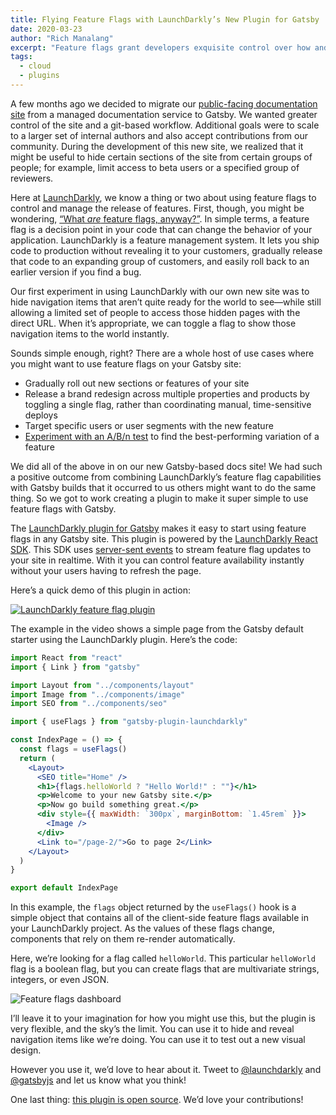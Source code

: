 ```yaml
---
title: Flying Feature Flags with LaunchDarkly’s New Plugin for Gatsby
date: 2020-03-23
author: "Rich Manalang"
excerpt: "Feature flags grant developers exquisite control over how and when new features are revealed to customers. LaunchDarkly’s new plugin for Gatsby makes using them exquisitely easy!"
tags:
  - cloud
  - plugins
---
```


A few months ago we decided to migrate our [public-facing documentation site](https://docs.launchdarkly.com) from a managed documentation service to Gatsby. We wanted greater control of the site and a git-based workflow. Additional goals were to scale to a larger set of internal authors and also accept contributions from our community. During the development of this new site, we realized that it might be useful to hide certain sections of the site from certain groups of people; for example, limit access to beta users or a specified group of reviewers.

Here at [LaunchDarkly](https://launchdarkly.com/), we know a thing or two about using feature flags to control and manage the release of features. First, though, you might be wondering, [“What _are_ feature flags, anyway?”](https://martinfowler.com/articles/feature-toggles.html). In simple terms, a feature flag is a decision point in your code that can change the behavior of your application. LaunchDarkly is a feature management system. It lets you ship code to production without revealing it to your customers, gradually release that code to an expanding group of customers, and easily roll back to an earlier version if you find a bug.

Our first experiment in using LaunchDarkly with our own new site was to hide navigation items that aren’t quite ready for the world to see—while still allowing a limited set of people to access those hidden pages with the direct URL. When it’s appropriate, we can toggle a flag to show those navigation items to the world instantly.

Sounds simple enough, right? There are a whole host of use cases where you might want to use feature flags on your Gatsby site:

- Gradually roll out new sections or features of your site
- Release a brand redesign across multiple properties and products by toggling a single flag, rather than coordinating manual, time-sensitive deploys
- Target specific users or user segments with the new feature
- [Experiment with an A/B/n test](https://launchdarkly.com/features/experimentation/) to find the best-performing variation of a feature

We did all of the above in on our new Gatsby-based docs site! We had such a positive outcome from combining LaunchDarkly’s feature flag capabilities with Gatsby builds that it occurred to us others might want to do the same thing. So we got to work creating a plugin to make it super simple to use feature flags with Gatsby.

The [LaunchDarkly plugin for Gatsby](/packages/gatsby-plugin-launchdarkly/) makes it easy to start using feature flags in any Gatsby site. This plugin is powered by the [LaunchDarkly React SDK](https://docs.launchdarkly.com/docs/react-sdk-reference). This SDK uses [server-sent events](https://en.wikipedia.org/wiki/Server-sent_events) to stream feature flag updates to your site in realtime. With it you can control feature availability instantly without your users having to refresh the page.

Here’s a quick demo of this plugin in action:

[![LaunchDarkly feature flag plugin](https://res.cloudinary.com/marcomontalbano/image/upload/v1583779053/video_to_markdown/images/youtube--kCidJJf75CA-c05b58ac6eb4c4700831b2b3070cd403.jpg)](https://www.youtube.com/embed/kCidJJf75CA "LaunchDarkly feature flag plugin")

The example in the video shows a simple page from the Gatsby default starter using the LaunchDarkly plugin. Here’s the code:

```jsx
import React from "react"
import { Link } from "gatsby"

import Layout from "../components/layout"
import Image from "../components/image"
import SEO from "../components/seo"

import { useFlags } from "gatsby-plugin-launchdarkly"

const IndexPage = () => {
  const flags = useFlags()
  return (
    <Layout>
      <SEO title="Home" />
      <h1>{flags.helloWorld ? "Hello World!" : ""}</h1>
      <p>Welcome to your new Gatsby site.</p>
      <p>Now go build something great.</p>
      <div style={{ maxWidth: `300px`, marginBottom: `1.45rem` }}>
        <Image />
      </div>
      <Link to="/page-2/">Go to page 2</Link>
    </Layout>
  )
}

export default IndexPage
```

In this example, the `flags` object returned by the `useFlags()` hook is a simple object that contains all of the client-side feature flags available in your LaunchDarkly project. As the values of these flags change, components that rely on them re-render automatically.

Here, we’re looking for a flag called `helloWorld`. This particular `helloWorld` flag is a boolean flag, but you can create flags that are multivariate strings, integers, or even JSON.

![Feature flags dashboard](./images/feature-flags-dashboard.png)

I’ll leave it to your imagination for how you might use this, but the plugin is very flexible, and the sky’s the limit. You can use it to hide and reveal navigation items like we’re doing. You can use it to test out a new visual design.

However you use it, we’d love to hear about it. Tweet to [@launchdarkly](https://twitter.com/launchdarkly) and [@gatsbyjs](https://twitter.com/gatsbyjs) and let us know what you think!

One last thing: [this plugin is open source](https://github.com/launchdarkly-labs/gatsby-plugin-launchdarkly). We’d love your contributions!
